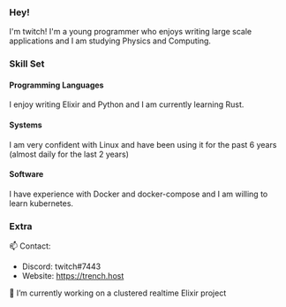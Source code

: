 ### Hey!
I'm twitch! I'm a young programmer who enjoys writing large scale applications and I am studying Physics and Computing. 


### Skill Set

#### Programming Languages 
I enjoy writing Elixir and Python and I am currently learning Rust.

#### Systems 
I am very confident with Linux and have been using it for the past 6 years (almost daily for the last 2 years)

#### Software
I have experience with Docker and docker-compose and I am willing to learn kubernetes. 

### Extra 
📫 Contact:
 - Discord: twitch#7443
 - Website: https://trench.host
 
🔭 I’m currently working on a clustered realtime Elixir project
